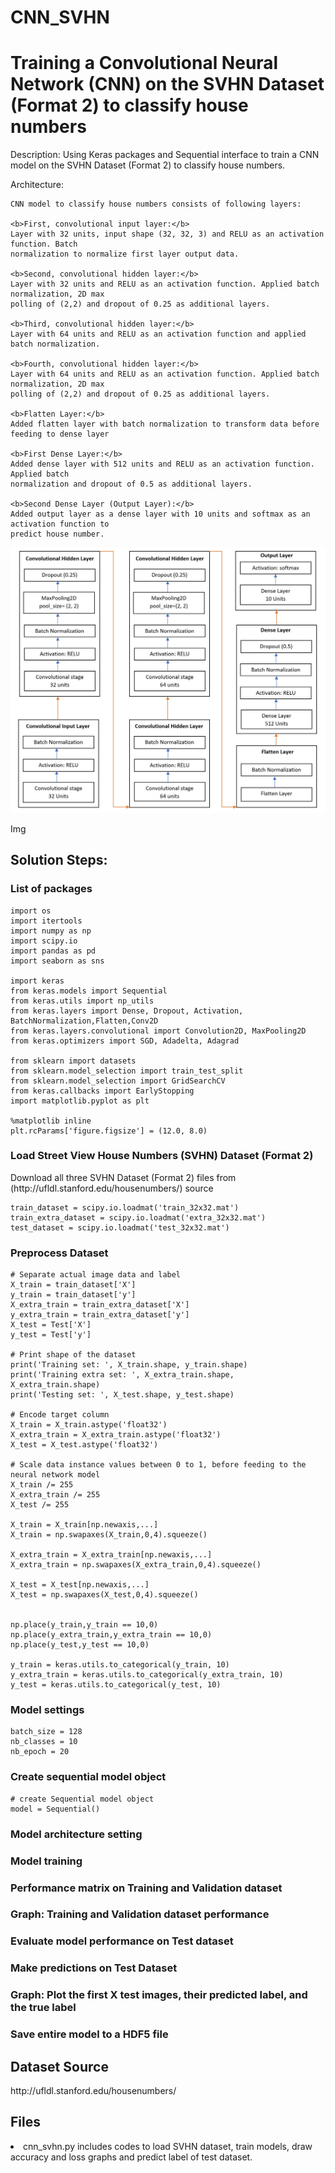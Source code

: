 # CNN_SVHN

<h1>Training a Convolutional Neural Network (CNN) on the SVHN Dataset (Format 2) to classify house numbers</h1>

Description: Using Keras packages and Sequential interface to train a CNN model on the SVHN Dataset (Format 2) to classify house numbers.

Architecture:

    CNN model to classify house numbers consists of following layers:

    <b>First, convolutional input layer:</b>
    Layer with 32 units, input shape (32, 32, 3) and RELU as an activation function. Batch 
    normalization to normalize first layer output data.

    <b>Second, convolutional hidden layer:</b>
    Layer with 32 units and RELU as an activation function. Applied batch normalization, 2D max 
    polling of (2,2) and dropout of 0.25 as additional layers.

    <b>Third, convolutional hidden layer:</b>
    Layer with 64 units and RELU as an activation function and applied batch normalization.

    <b>Fourth, convolutional hidden layer:</b>
    Layer with 64 units and RELU as an activation function. Applied batch normalization, 2D max 
    polling of (2,2) and dropout of 0.25 as additional layers.

    <b>Flatten Layer:</b>
    Added flatten layer with batch normalization to transform data before feeding to dense layer

    <b>First Dense Layer:</b>
    Added dense layer with 512 units and RELU as an activation function. Applied batch  
    normalization and dropout of 0.5 as additional layers.

    <b>Second Dense Layer (Output Layer):</b>
    Added output layer as a dense layer with 10 units and softmax as an activation function to 
    predict house number.



![](Architecture.JPG)

Img

<h2>Solution Steps:</h2>

<h3>List of packages</h3>

    import os
    import itertools
    import numpy as np
    import scipy.io
    import pandas as pd
    import seaborn as sns

    import keras
    from keras.models import Sequential
    from keras.utils import np_utils
    from keras.layers import Dense, Dropout, Activation, BatchNormalization,Flatten,Conv2D
    from keras.layers.convolutional import Convolution2D, MaxPooling2D
    from keras.optimizers import SGD, Adadelta, Adagrad

    from sklearn import datasets
    from sklearn.model_selection import train_test_split
    from sklearn.model_selection import GridSearchCV
    from keras.callbacks import EarlyStopping
    import matplotlib.pyplot as plt

    %matplotlib inline
    plt.rcParams['figure.figsize'] = (12.0, 8.0)

<h3>Load Street View House Numbers (SVHN) Dataset (Format 2)</h3>
<p><p>Download all three SVHN Dataset (Format 2) files from (http://ufldl.stanford.edu/housenumbers/) source</p></p>

    train_dataset = scipy.io.loadmat('train_32x32.mat') 
    train_extra_dataset = scipy.io.loadmat('extra_32x32.mat')
    test_dataset = scipy.io.loadmat('test_32x32.mat')

<h3>Preprocess Dataset</h3>

    # Separate actual image data and label
    X_train = train_dataset['X']
    y_train = train_dataset['y']
    X_extra_train = train_extra_dataset['X']
    y_extra_train = train_extra_dataset['y']
    X_test = Test['X']
    y_test = Test['y']

    # Print shape of the dataset
    print('Training set: ', X_train.shape, y_train.shape)
    print('Training extra set: ', X_extra_train.shape, X_extra_train.shape)
    print('Testing set: ', X_test.shape, y_test.shape)

    # Encode target column
    X_train = X_train.astype('float32')
    X_extra_train = X_extra_train.astype('float32')
    X_test = X_test.astype('float32')

    # Scale data instance values between 0 to 1, before feeding to the neural network model
    X_train /= 255
    X_extra_train /= 255
    X_test /= 255

    X_train = X_train[np.newaxis,...]
    X_train = np.swapaxes(X_train,0,4).squeeze()

    X_extra_train = X_extra_train[np.newaxis,...]
    X_extra_train = np.swapaxes(X_extra_train,0,4).squeeze()

    X_test = X_test[np.newaxis,...]
    X_test = np.swapaxes(X_test,0,4).squeeze()


    np.place(y_train,y_train == 10,0)
    np.place(y_extra_train,y_extra_train == 10,0)
    np.place(y_test,y_test == 10,0)

    y_train = keras.utils.to_categorical(y_train, 10)
    y_extra_train = keras.utils.to_categorical(y_extra_train, 10)
    y_test = keras.utils.to_categorical(y_test, 10)

<h3>Model settings</h3>

    batch_size = 128
    nb_classes = 10
    nb_epoch = 20

<h3>Create sequential model object</h3>
    
    # create Sequential model object
    model = Sequential()

<h3>Model architecture setting</h3>
 

<h3>Model training </h3>

<h3>Performance matrix on Training and Validation dataset</h3>

<h3>Graph: Training and Validation dataset performance</h3>

<h3>Evaluate model performance on Test dataset</h3>

<h3>Make predictions on Test Dataset</h3>

<h3>Graph: Plot the first X test images, their predicted label, and the true label</h3>

<h3>Save entire model to a HDF5 file</h3>

<h2>Dataset Source</h2>
http://ufldl.stanford.edu/housenumbers/


<h2>Files</h2>
<li>cnn_svhn.py includes codes to load SVHN dataset, train models, draw accuracy and loss graphs and predict label of test dataset.</li>
